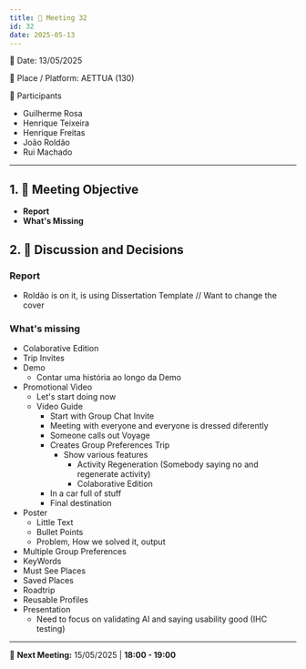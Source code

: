 ```yaml
---
title: 📝 Meeting 32
id: 32
date: 2025-05-13
---
```


📅 Date: 13/05/2025  

📍 Place / Platform: AETTUA (130)

👥 Participants  

- Guilherme Rosa  
- Henrique Teixeira
- Henrique Freitas 
- João Roldão  
- Rui Machado  

---

## 1. 🎯 Meeting Objective  
- **Report**
- **What's Missing**

## 2. 💬 Discussion and Decisions 
### Report
- Roldão is on it, is using Dissertation Template // Want to change the cover

### What's missing
- Colaborative Edition
- Trip Invites
- Demo
    - Contar uma história ao longo da Demo
- Promotional Video
    - Let's start doing now
    - Video Guide
        - Start with Group Chat Invite
        - Meeting with everyone and everyone is dressed diferently
        - Someone calls out Voyage
        - Creates Group Preferences Trip
            - Show various features
                - Activity Regeneration (Somebody saying no and regenerate activity)
                - Colaborative Edition
        - In a car full of stuff
        - Final destination
- Poster
    - Little Text
    - Bullet Points
    - Problem, How we solved it, output
- Multiple Group Preferences 
- KeyWords
- Must See Places
- Saved Places
- Roadtrip
- Reusable Profiles
- Presentation
    - Need to focus on validating AI and saying usability good (IHC testing)

---

📅 **Next Meeting:** 15/05/2025 | **18:00 - 19:00**  
